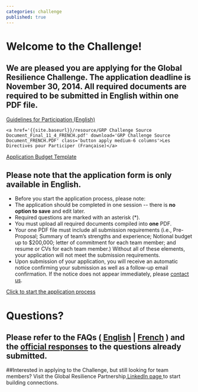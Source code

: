 ```yaml
---
categories: challenge
published: true
---
```


# Welcome to the Challenge!

## We are pleased you are applying for the Global Resilience Challenge.  The application deadline is November 30, 2014. All required documents are required to be submitted in English within one PDF file.


<div class='applies row'>
	<a href='{{site.baseurl}}/resource/GRP_Guideline_updated_11_3.pdf' download='GRP Challenge Source Document_ENGLISH.pdf' class='button apply medium-6 columns english'>Guidelines for Participation (English)</a>

	<a href='{{site.baseurl}}/resource/GRP Challenge Source Document_Final_11_4_FRENCH.pdf' download='GRP Challenge Source Document_FRENCH.PDF' class='button apply medium-6 columns'>Les Directives pour Participer (Française)</a>

</div>
<div class='applies row'>
	<a href='{{site.baseurl}}/resource/GRP_BudgetTemplate_StageOne.xlsx' download='GRP_BudgetTemplate_StageOne.xlsx' class='button apply medium-centered medium-6 columns'>Application Budget Template</a>
</div>

## Please note that the application form is only available in English.

* Before you start the application process, please note:
* The application should be completed in one session -- there is **no option to save** and edit later.
* Required questions are marked with an asterisk (*).
* You must upload all required documents compiled into **one** PDF.
* Your one PDF file must include all submission requirements (i.e., Pre-Proposal; Summary of team’s strengths and experience; Notional budget up to $200,000; letter of commitment for each team member; and resume or CVs for each team member.) Without all of these elements, your application will not meet the submission requirements.
* Upon submission of your application, you will receive an automatic notice confirming your submission  as well as a follow-up email confirmation. If the notice does not appear immediately, please [contact us](mailto:challenge@globalresiliencepartnership.org).

<div class='applies row'>
	<a href='https://secure.jotform.us/form/43085124615147' target='_blank' class='button apply medium-centered medium-6 columns'>Click to start the application process</a>
</div>

# Questions?

## Please refer to the FAQs ( <a href='{{site.baseurl}}/resource/FAQ_GlobalResilienceChallenge_ENGLISH_AMENDED.pdf' download='FAQ_GlobalResilienceChallenge.pdf'>English</a> | <a href='{{site.baseurl}}/resource/FAQ_GlobalResilienceChallenge_FRENCH_AMENDED.pdf' download='FAQ_GlobalResilienceChallenge_FRENCH_AMENDED.pdf'>French</a> ) and the <a href='{{site.baseurl}}/resource/GRP_Challenge_ResponsesToChallengeQuestions_7Nov14.pdf' download='GRP_Challenge_ResponsestoChallengeQuestions_19Nov14.pdf'>official responses</a> to the questions already submitted.

##Interested in applying to the Challenge, but still looking for team members? Visit the Global Resilience Partnership<a href='https://www.linkedin.com/groups?home=&gid=8194646&trk=anet_ug_hm' target='_blank'> LinkedIn page </a>to start building connections.
